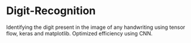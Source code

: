 # Digit-Recognition
Identifying the digit present in the image of any handwriting using tensor flow, keras and matplotlib. Optimized efficiency using CNN.

